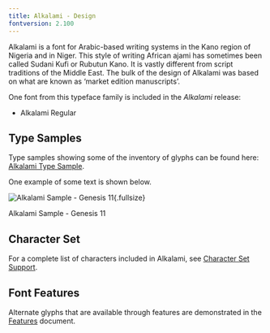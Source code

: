 ```yaml
---
title: Alkalami - Design
fontversion: 2.100
---
```


Alkalami is a font for Arabic-based writing systems in the Kano region of Nigeria and in Niger. This style of writing African ajami has sometimes been called Sudani Kufi or Rubutun Kano. It is vastly different from script traditions of the Middle East. The bulk of the design of Alkalami was based on what are known as ‘market edition manuscripts’.

One font from this typeface family is included in the *Alkalami* release:

- Alkalami Regular

## Type Samples

Type samples showing some of the inventory of glyphs can be found here: 
[Alkalami Type Sample](sample.md).

One example of some text is shown below. 

![Alkalami Sample - Genesis 11](assets/images/AlkalamiGen11-Regular.png){.fullsize}
<!-- PRODUCT SITE IMAGE SRC https://software.sil.org/alkalami/wp-content/uploads/sites/32/2017/05/AlkalamiGen11-Regular.png -->
<figcaption>Alkalami Sample - Genesis 11</figcaption>

## Character Set

For a complete list of characters included in Alkalami, see [Character Set Support](charset.md).

## Font Features

Alternate glyphs that are available through features are demonstrated in the [Features](features.md) document. 
